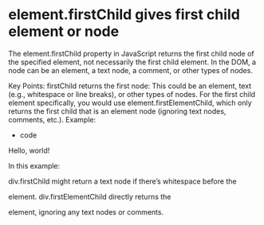 # element.firstChild gives first child element or node

The element.firstChild property in JavaScript returns the first child node of the specified element, not necessarily the first child element. In the DOM, a node can be an element, a text node, a comment, or other types of nodes.

Key Points:
firstChild returns the first node: This could be an element, text (e.g., whitespace or line breaks), or other types of nodes.
For the first child element specifically, you would use element.firstElementChild, which only returns the first child that is an element node (ignoring text nodes, comments, etc.).
Example:

- code

<div id="example">
  <p>Hello, world!</p>
</div>

<script>
  const div = document.getElementById("example");

  console.log(div.firstChild);          // Returns a text node (often whitespace)
  console.log(div.firstElementChild);    // Returns the <p> element
</script>

In this example:

div.firstChild might return a text node if there’s whitespace before the <p> element.
div.firstElementChild directly returns the <p> element, ignoring any text nodes or comments.
